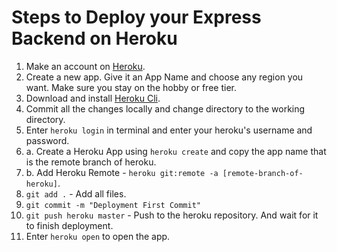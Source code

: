 # Steps to Deploy your Express Backend on Heroku
  
1. Make an account on [Heroku](https://www.heroku.com/).  
2. Create a new app. Give it an App Name and choose any region you want. Make sure you stay on the hobby or free tier.
3. Download and install [Heroku Cli](https://devcenter.heroku.com/articles/heroku-cli#download-and-install).
4. Commit all the changes locally and change directory to the working directory.  
5. Enter ``heroku login`` in terminal and enter your heroku's username and password.  
6. a. Create a Heroku App using ``heroku create`` and copy the app name that is the remote branch of heroku.
6. b. Add Heroku Remote - ``heroku git:remote -a [remote-branch-of-heroku]``.  
7. ``git add .`` - Add all files.
8. ``git commit -m "Deployment First Commit"``
9. ``git push heroku master`` - Push to the heroku repository. And wait for it to finish deployment.
10. Enter ``heroku open`` to open the app.